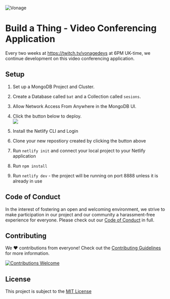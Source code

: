 ![Vonage](.github/vonage.png)

# Build a Thing - Video Conferencing Application

Every two weeks at <https://twitch.tv/vonagedevs> at 6PM UK-time, we continue development on this video conferencing application.

## Setup

1. Set up a MongoDB Project and Cluster.
1. Create a Database called `bat` and a Collection called `sesions`.
1. Allow Network Access From Anywhere in the MongoDB UI.
1. Click the button below to deploy.<br><a href="https://app.netlify.com/start/deploy?repository=https://github.com/nexmo-community/build-a-thing-video">
   <img src="https://www.netlify.com/img/deploy/button.svg">
   </a>

1. Install the Netlify CLI and Login
1. Clone your new repostiory created by clicking the button above
1. Run `netlify init` and connect your local project to your Netlify application
1. Run `npm install`
1. Run `netlify dev` - the project will be running on port 8888 unless it is already in use

## Code of Conduct

In the interest of fostering an open and welcoming environment, we strive to make participation in our project and our community a harassment-free experience for everyone. Please check out our [Code of Conduct](.github/CODE_OF_CONDUCT.md) in full.

## Contributing

We :heart: contributions from everyone! Check out the [Contributing Guidelines](.github/CONTRIBUTING.md) for more information.

<a href="./../../issues">
<img src="https://img.shields.io/badge/contributions-welcome-brightgreen.svg?style=flat" alt="Contributions Welcome">
</a>

## License

This project is subject to the [MIT License](LICENSE)
